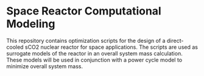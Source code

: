 Space Reactor Computational Modeling
====================================

This repository contains optimization scripts for the design of a direct-cooled
sCO2 nuclear reactor for space applications. The scripts are used as surrogate
models of the reactor in an overall system mass calculation. These models will
be used in conjunction with a power cycle model to minimize overall system mass.
